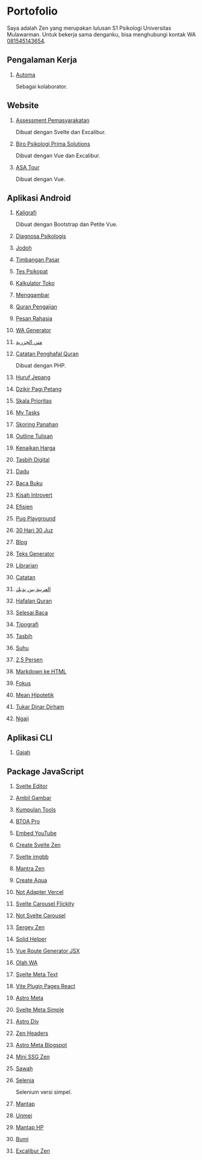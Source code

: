 # Portofolio

Saya adalah Zen yang merupakan lulusan S1 Psikologi Universitas Mulawarman. Untuk bekerja sama denganku, bisa menghubungi kontak WA [081545143654](https://wa.me/6281545143654).

## Pengalaman Kerja

1. [Automa](https://github.com/AutomaApp/)

	Sebagai kolaborator.

## Website

1. [Assessment Pemasyarakatan](https://assessment-pemasyarakatan.com/)

	Dibuat dengan Svelte dan Excalibur.

2. [Biro Psikologi Prima Solutions](https://primasolutions.my.id/)

	Dibuat dengan Vue dan Excalibur.

3. [ASA Tour](https://asatour.id/)

	Dibuat dengan Vue.

## Aplikasi Android

1. [Kaligrafi](https://play.google.com/store/apps/details?id=com.trihandayani.kaligrafi)

	Dibuat dengan Bootstrap dan Petite Vue.

2. [Diagnosa Psikologis](https://play.google.com/store/apps/details?id=com.mzaini30.diagnosapsikologis)
3. [Jodoh](https://play.google.com/store/apps/details?id=com.mzaini30.jodoh)
4. [Timbangan Pasar](https://play.google.com/store/apps/details?id=com.mzaini30.timbanganpasar)
5. [Tes Psikopat](https://play.google.com/store/apps/details?id=com.mzaini30.tespsikopat)
6. [Kalkulator Toko](https://play.google.com/store/apps/details?id=com.mzaini30.kalkulatortoko)
7. [Menggambar](https://play.google.com/store/apps/details?id=com.mzaini30.menggambar)
8. [Quran Pengajian](https://play.google.com/store/apps/details?id=com.trihandayani.quranpengajian)
9. [Pesan Rahasia](https://play.google.com/store/apps/details?id=com.mzaini30.pesanrahasia)
10. [WA Generator](https://play.google.com/store/apps/details?id=com.mzaini30.wagenerator)
11. [متن الجزرية](https://play.google.com/store/apps/details?id=com.mzaini30.matanjazari)
12. [Catatan Penghafal Quran](https://play.google.com/store/apps/details?id=com.mzaini30.catatanpenghafalquran)

	Dibuat dengan PHP.

13. [Huruf Jepang](https://play.google.com/store/apps/details?id=com.trihandayani.hurufjepang)
14. [Dzikir Pagi Petang](https://play.google.com/store/apps/details?id=com.mzaini30.dzikirpagipetang)
15. [Skala Prioritas](https://play.google.com/store/apps/details?id=com.mzaini30.eisenhowermatrix)
16. [My Tasks](https://play.google.com/store/apps/details?id=com.mzaini30.mytasks)
17. [Skoring Panahan](https://play.google.com/store/apps/details?id=com.mzaini30.skoringpanahan)
18. [Outline Tulisan](https://play.google.com/store/apps/details?id=com.mzaini30.outlinetulisan)
19. [Kenaikan Harga](https://play.google.com/store/apps/details?id=com.mzaini30.kenaikanharga)
20. [Tasbih Digital](https://play.google.com/store/apps/details?id=com.mzaini30.tasbihdigital)
21. [Dadu](https://play.google.com/store/apps/details?id=com.mzaini30.dadu)
22. [Baca Buku](https://play.google.com/store/apps/details?id=com.mzaini30.bacabuku)
23. [Kisah Introvert](https://play.google.com/store/apps/details?id=com.mzaini30.kisahintrovert)
24. [Efisien](https://play.google.com/store/apps/details?id=com.mzaini30.efisien)
25. [Pug Playground](https://play.google.com/store/apps/details?id=com.mzaini30.pugplayground)
26. [30 Hari 30 Juz](https://play.google.com/store/apps/details?id=com.mzaini30.odoj)
27. [Blog](https://play.google.com/store/apps/details?id=com.mzaini30.blog)
28. [Teks Generator](https://play.google.com/store/apps/details?id=com.mzaini30.teksgenerator)
29. [Librarian](https://play.google.com/store/apps/details?id=com.mzaini30.librarian)
30. [Catatan](https://play.google.com/store/apps/details?id=com.mzaini30.catatan)
31. [العربية بين يديك](https://play.google.com/store/apps/details?id=com.mzaini30.aby1)
32. [Hafalan Quran](https://play.google.com/store/apps/details?id=com.mzaini30.hafalanquran)
33. [Selesai Baca](https://play.google.com/store/apps/details?id=com.mzaini30.selesaibaca)
34. [Tipografi](https://play.google.com/store/apps/details?id=com.mzaini30.tipografi)
35. [Tasbih](https://play.google.com/store/apps/details?id=com.mzaini30.tasbih)
36. [Suhu](https://play.google.com/store/apps/details?id=com.mzaini30.suhu)
37. [2,5 Persen](https://play.google.com/store/apps/details?id=com.mzaini30.duasetengahpersen)
38. [Markdown ke HTML](https://play.google.com/store/apps/details?id=com.mzaini30.markdownkehtml)
39. [Fokus](https://play.google.com/store/apps/details?id=com.mzaini30.fokus)
40. [Mean Hipotetik](https://play.google.com/store/apps/details?id=com.mzaini30.meanhipotetik)
41. [Tukar Dinar Dirham](https://play.google.com/store/apps/details?id=com.mzaini30.tukardinardirham)
42. [Ngaji](https://play.google.com/store/apps/details?id=com.mzaini30.ngaji)

## Aplikasi CLI

1. [Gajah](https://github.com/mzaini30/gajah)

## Package JavaScript

1. [Svelte Editor](https://www.npmjs.com/package/svelte-editor)
2. [Ambil Gambar](https://www.npmjs.com/package/ambil-gambar)
3. [Kumpulan Tools](https://www.npmjs.com/package/kumpulan-tools)
4. [BTOA Pro](https://www.npmjs.com/package/btoa-pro)
5. [Embed YouTube](https://www.npmjs.com/package/embed-youtube)
6. [Create Svelte Zen](https://www.npmjs.com/package/create-svelte-zen)
7. [Svelte imgbb](https://www.npmjs.com/package/svelte-imgbb)
8. [Mantra Zen](https://www.npmjs.com/package/mantra-zen)
9. [Create Aqua](https://www.npmjs.com/package/create-aqua)
10. [Not Adapter Vercel](https://www.npmjs.com/package/not-adapter-vercel)
11. [Svelte Carousel Flickity](https://www.npmjs.com/package/svelte-carousel-flickity)
12. [Not Svelte Carousel](https://www.npmjs.com/package/not-svelte-carousel)
13. [Sergey Zen](https://www.npmjs.com/package/sergey-zen)
14. [Solid Helper](https://www.npmjs.com/package/solid-helper)
15. [Vue Route Generator JSX](https://www.npmjs.com/package/vue-route-generator-jsx)
16. [Olah WA](https://www.npmjs.com/package/olah-wa)
17. [Svelte Meta Text](https://www.npmjs.com/package/svelte-meta-text)
18. [Vite Plugin Pages React](https://www.npmjs.com/package/vite-plugin-pages-react)
19. [Astro Meta](https://www.npmjs.com/package/astro-meta)
20. [Svelte Meta Simple](https://www.npmjs.com/package/svelte-meta-simple)
21. [Astro Div](https://www.npmjs.com/package/astro-div)
22. [Zen Headers](https://www.npmjs.com/package/zen-headers)
23. [Astro Meta Blogspot](https://www.npmjs.com/package/astro-meta-blogspot)
24. [Mini SSG Zen](https://www.npmjs.com/package/mini-ssg-zen)
25. [Sawah](https://www.npmjs.com/package/sawah)
26. [Selenia](https://www.npmjs.com/package/selenia)

	Selenium versi simpel.

27. [Mantap](https://www.npmjs.com/package/mantap)
28. [Unmei](https://www.npmjs.com/package/unmei)
29. [Mantap HP](https://www.npmjs.com/package/mantap-hp)
30. [Bumi](https://www.npmjs.com/package/bumi)
31. [Excalibur Zen](https://www.npmjs.com/package/excalibur-zen)
